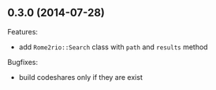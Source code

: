 ## 0.3.0 (2014-07-28)

Features:

  - add `Rome2rio::Search` class with `path` and `results` method

Bugfixes:

  - build codeshares only if they are exist
